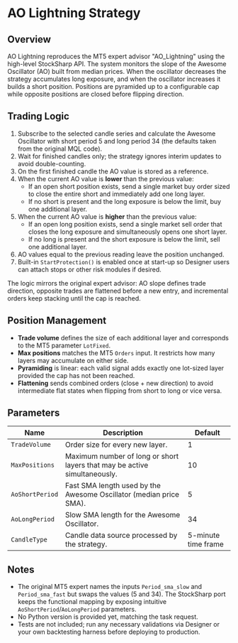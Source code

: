 # AO Lightning Strategy

## Overview

AO Lightning reproduces the MT5 expert advisor "AO_Lightning" using the high-level StockSharp API. The system monitors the slope of the Awesome Oscillator (AO) built from median prices. When the oscillator decreases the strategy accumulates long exposure, and when the oscillator increases it builds a short position. Positions are pyramided up to a configurable cap while opposite positions are closed before flipping direction.

## Trading Logic

1. Subscribe to the selected candle series and calculate the Awesome Oscillator with short period 5 and long period 34 (the defaults taken from the original MQL code).
2. Wait for finished candles only; the strategy ignores interim updates to avoid double-counting.
3. On the first finished candle the AO value is stored as a reference.
4. When the current AO value is **lower** than the previous value:
   - If an open short position exists, send a single market buy order sized to close the entire short and immediately add one long layer.
   - If no short is present and the long exposure is below the limit, buy one additional layer.
5. When the current AO value is **higher** than the previous value:
   - If an open long position exists, send a single market sell order that closes the long exposure and simultaneously opens one short layer.
   - If no long is present and the short exposure is below the limit, sell one additional layer.
6. AO values equal to the previous reading leave the position unchanged.
7. Built-in `StartProtection()` is enabled once at start-up so Designer users can attach stops or other risk modules if desired.

The logic mirrors the original expert advisor: AO slope defines trade direction, opposite trades are flattened before a new entry, and incremental orders keep stacking until the cap is reached.

## Position Management

- **Trade volume** defines the size of each additional layer and corresponds to the MT5 parameter `LotFixed`.
- **Max positions** matches the MT5 `Orders` input. It restricts how many layers may accumulate on either side.
- **Pyramiding** is linear: each valid signal adds exactly one lot-sized layer provided the cap has not been reached.
- **Flattening** sends combined orders (close + new direction) to avoid intermediate flat states when flipping from short to long or vice versa.

## Parameters

| Name | Description | Default |
| --- | --- | --- |
| `TradeVolume` | Order size for every new layer. | 1 |
| `MaxPositions` | Maximum number of long or short layers that may be active simultaneously. | 10 |
| `AoShortPeriod` | Fast SMA length used by the Awesome Oscillator (median price SMA). | 5 |
| `AoLongPeriod` | Slow SMA length for the Awesome Oscillator. | 34 |
| `CandleType` | Candle data source processed by the strategy. | 5-minute time frame |

## Notes

- The original MT5 expert names the inputs `Period_sma_slow` and `Period_sma_fast` but swaps the values (5 and 34). The StockSharp port keeps the functional mapping by exposing intuitive `AoShortPeriod`/`AoLongPeriod` parameters.
- No Python version is provided yet, matching the task request.
- Tests are not included; run any necessary validations via Designer or your own backtesting harness before deploying to production.
